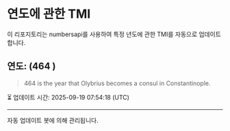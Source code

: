 
# 연도에 관한 TMI

이 리포지토리는 numbersapi를 사용하여 특정 년도에 관한 TMI를 자동으로 업데이트합니다.

## 연도: (464 )
> 464 is the year that Olybrius becomes a consul in Constantinople.

⏳ 업데이트 시간: 2025-09-19 07:54:18 (UTC)

---
자동 업데이트 봇에 의해 관리됩니다.
